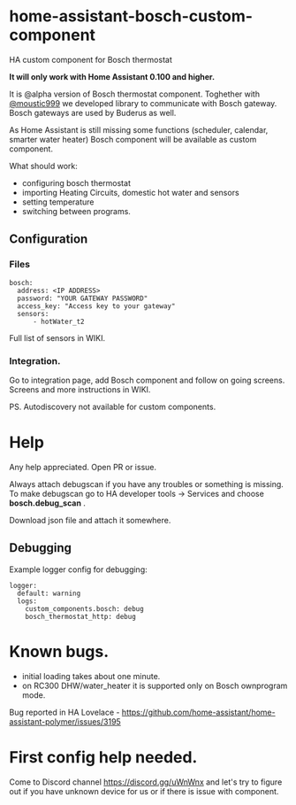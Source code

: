 # home-assistant-bosch-custom-component
HA custom component for Bosch thermostat

**It will only work with Home Assistant 0.100 and higher.**

It is @alpha version of Bosch thermostat component.
Toghether with [@moustic999](https://github.com/moustic999) we developed library to communicate with Bosch gateway.
Bosch gateways are used by Buderus as well.

As Home Assistant is still missing some functions (scheduler, calendar, smarter water heater) Bosch component will be available as custom component.

What should work:
* configuring bosch thermostat
* importing Heating Circuits, domestic hot water and sensors
* setting temperature
* switching between programs.

## Configuration

### Files

```
bosch:
  address: <IP ADDRESS>
  password: "YOUR GATEWAY PASSWORD"
  access_key: "Access key to your gateway"
  sensors:
      - hotWater_t2
```

Full list of sensors in WIKI.

### Integration.

Go to integration page, add Bosch component and follow on going screens.
Screens and more instructions in WIKI.

PS. Autodiscovery not available for custom components.

# Help

Any help appreciated.
Open PR or issue.

Always attach debugscan if you have any troubles or something is missing.
To make debugscan go to HA developer tools -> Services and choose
**bosch.debug_scan** .

Download json file and attach it somewhere.

## Debugging
Example logger config for debugging:

```
logger:
  default: warning
  logs:
    custom_components.bosch: debug
    bosch_thermostat_http: debug
```

# Known bugs.
* initial loading takes about one minute.
* on RC300 DHW/water_heater it is supported only on Bosch ownprogram mode.

Bug reported in HA Lovelace - https://github.com/home-assistant/home-assistant-polymer/issues/3195

# First config help needed.
Come to Discord channel https://discord.gg/uWnWnx and let's try to figure out if you have unknown device for us or if there is issue with component.

